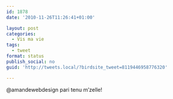 ```yaml
---
id: 1878
date: '2010-11-26T11:26:41+01:00'

layout: post
categories:
  - Vis ma vie
tags:
  - tweet
format: status
publish_social: no
guid: 'http://tweets.local/?birdsite_tweet=8119446958776320'

---
```


@amandewebdesign pari tenu m’zelle!